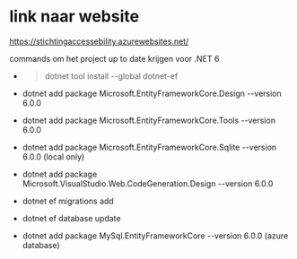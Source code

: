 
# link naar website
https://stichtingaccessebility.azurewebsites.net/

commands om het project up to date krijgen voor .NET 6

- > dotnet tool install --global dotnet-ef  
- dotnet add package Microsoft.EntityFrameworkCore.Design --version 6.0.0
- dotnet add package Microsoft.EntityFrameworkCore.Tools --version 6.0.0
- dotnet add package Microsoft.EntityFrameworkCore.Sqlite --version 6.0.0 (local only)
- dotnet add package Microsoft.VisualStudio.Web.CodeGeneration.Design --version 6.0.0

- dotnet ef migrations add <name>
- dotnet ef database update

-  dotnet add package MySql.EntityFrameworkCore --version 6.0.0 (azure database)

